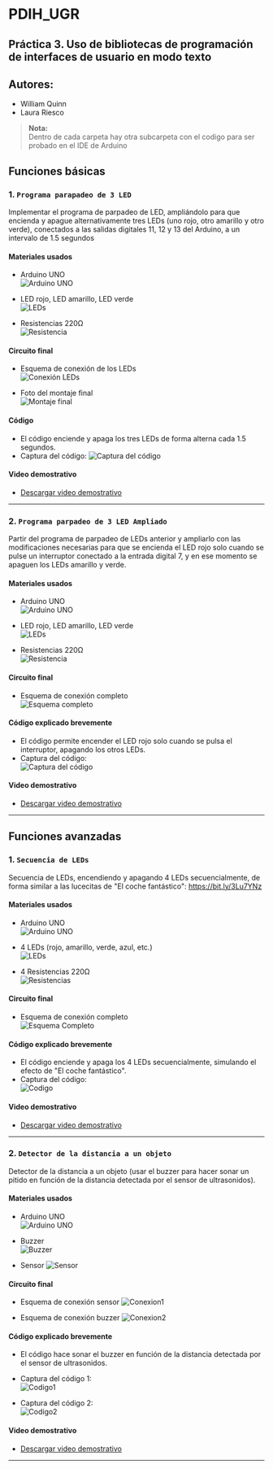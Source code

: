 # PDIH_UGR

## Práctica 3. Uso de bibliotecas de programación de interfaces de usuario en modo texto

## Autores:
- William Quinn
- Laura Riesco

> **Nota:**  
> Dentro de cada carpeta hay otra subcarpeta con el codigo para ser probado en el IDE de Arduino

## Funciones básicas

### 1. `Programa parapadeo de 3 LED`
Implementar el programa de parpadeo de LED, ampliándolo para que encienda
y apague alternativamente tres LEDs (uno rojo, otro amarillo y otro verde),
conectados a las salidas digitales 11, 12 y 13 del Arduino, a un intervalo de 1.5
segundos

#### Materiales usados

- Arduino UNO  
  ![Arduino UNO](ej1/Captura%20de%20pantalla%202025-04-30%20a%20las%2019.07.33.png)

- LED rojo, LED amarillo, LED verde  
  ![LEDs](ej1/Captura%20de%20pantalla%202025-04-30%20a%20las%2019.07.48.png)

- Resistencias 220Ω  
  ![Resistencia](ej1/Captura%20de%20pantalla%202025-04-30%20a%20las%2019.07.55.png)

#### Circuito final

- Esquema de conexión de los LEDs  
  ![Conexión LEDs](ej1/Captura%20de%20pantalla%202025-04-30%20a%20las%2019.08.46.png)

- Foto del montaje final  
  ![Montaje final](ej1/Captura%20de%20pantalla%202025-04-30%20a%20las%2019.14.15.png)

#### Código 

- El código enciende y apaga los tres LEDs de forma alterna cada 1.5 segundos.
- Captura del código:
  ![Captura del código](ej1/Captura%20de%20pantalla%202025-04-30%20a%20las%2019.05.59.png)

#### Video demostrativo

- [Descargar video demostrativo](<ej1/Grabación de pantalla 2025-04-30 a las 19.09.03.mov>)

---

### 2. `Programa parpadeo de 3 LED Ampliado`
Partir del programa de parpadeo de LEDs anterior y ampliarlo con las
modificaciones necesarias para que se encienda el LED rojo solo cuando se
pulse un interruptor conectado a la entrada digital 7, y en ese momento se
apaguen los LEDs amarillo y verde.

#### Materiales usados

- Arduino UNO  
  ![Arduino UNO](ej2/Captura%20de%20pantalla%202025-04-30%20a%20las%2019.07.33.png)

- LED rojo, LED amarillo, LED verde  
  ![LEDs](ej2/Captura%20de%20pantalla%202025-04-30%20a%20las%2019.07.48.png)

- Resistencias 220Ω  
  ![Resistencia](ej2/Captura%20de%20pantalla%202025-04-30%20a%20las%2019.07.55.png)


#### Circuito final

- Esquema de conexión completo  
  ![Esquema completo](<ej2/Captura de pantalla 2025-05-05 165702.png>)

#### Código explicado brevemente

- El código permite encender el LED rojo solo cuando se pulsa el interruptor, apagando los otros LEDs.
- Captura del código:  
  ![Captura del código](<ej2/Captura de pantalla 2025-05-05 165728.png>)

#### Video demostrativo

- [Descargar video demostrativo](<ej2/Ej2.mp4>)

---

## Funciones avanzadas

### 1. `Secuencia de LEDs`
Secuencia de LEDs, encendiendo y apagando 4 LEDs secuencialmente, de
forma similar a las lucecitas de "El coche fantástico": https://bit.ly/3Lu7YNz

#### Materiales usados

- Arduino UNO  
  ![Arduino UNO](<op1/Captura de pantalla 2025-04-30 a las 19.27.39.png>)

- 4 LEDs (rojo, amarillo, verde, azul, etc.)  
  ![LEDs](<op1/Captura de pantalla 2025-04-30 a las 19.27.27.png>)

- 4 Resistencias 220Ω  
  ![Resistencias](<op1/Captura de pantalla 2025-04-30 a las 19.27.32.png>)


#### Circuito final

- Esquema de conexión completo  
  ![Esquema Completo](<op1/Captura de pantalla 2025-04-30 a las 19.30.38.png>)

#### Código explicado brevemente

- El código enciende y apaga los 4 LEDs secuencialmente, simulando el efecto de "El coche fantástico".
- Captura del código:  
  ![Codigo](<op1/Captura de pantalla 2025-04-30 a las 19.29.22.png>)

#### Video demostrativo

- [Descargar video demostrativo](<op1/Grabación de pantalla 2025-04-30 a las 19.30.33.mov>)

---

### 2. `Detector de la distancia a un objeto`
Detector de la distancia a un objeto (usar el buzzer para hacer sonar un pitido
en función de la distancia detectada por el sensor de ultrasonidos).

#### Materiales usados

- Arduino UNO  
  ![Arduino UNO](<op2/Captura de pantalla 2025-04-30 a las 19.42.42.png>)

- Buzzer  
  ![Buzzer](<op2/Captura de pantalla 2025-04-30 a las 19.42.57.png>)

- Sensor
  ![Sensor](<op2/Captura de pantalla 2025-04-30 a las 19.43.50.png>)


#### Circuito final

- Esquema de conexión sensor 
![Conexion1](<op2/Captura de pantalla 2025-04-30 a las 19.44.32.png>)

- Esquema de conexión buzzer
![Conexion2](<op2/Captura de pantalla 2025-04-30 a las 19.44.55.png>)


#### Código explicado brevemente

- El código hace sonar el buzzer en función de la distancia detectada por el sensor de ultrasonidos.
- Captura del código 1:  
![Codigo1](<op2/Captura de pantalla 2025-04-30 a las 19.45.31.png>)

- Captura del código 2:  
![Codigo2](<op2/Captura de pantalla 2025-04-30 a las 19.45.38.png>)


#### Video demostrativo
- [Descargar video demostrativo](<op2/Grabación de pantalla 2025-04-30 a las 19.46.09.mov>)

---
